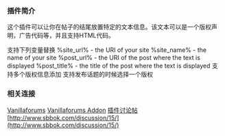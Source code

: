 ### 插件简介
这个插件可以让你在帖子的结尾放置特定的文本信息。该文本可以是一个版权声明，广告代码等，并且支持HTML代码。

支持下列变量替换 
%site_url% - the URI of your site
%site_name% - the name of your site
%post_url% - the URI of the post where the text is displayed
%post_title% - the title of the post where the text is displayed
支持多个版权信息添加 
支持发布话题的时候选择一个版权 

### 相关连接
[Vanillaforums](http://vanillaforums.org)
[Vanillaforums Addon](http://vanillaforums.org/addons)
[插件讨论帖](http://www.sbbok.com/discussion/15/) [http://www.sbbok.com/discussion/15/](http://www.sbbok.com/discussion/15/)
